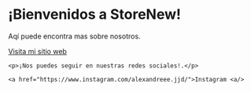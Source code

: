 <!DOCTYPE html>
<html lang="es">
<head>
    <meta charset="UTF-8">
    <meta name="viewport" content="width=device-width, initial-scale=1.0">
    <title>Mi primera página web</title>
</head>
<body>
    <h1>¡Bienvenidos a StoreNew!</h1>
    <p>Aqí puede encontra mas sobre nosotros.</p>
    <a href="https://store.playstation.com/es-gt/pages/latest?gad_source=1&gclid=Cj0KCQiAoae5BhCNARIsADVLzZd95xx6mzKvhemnBgU6bxxl-VADsmOr-zvMPAGASqrS_NJZEBg5DM0aAt_5EALw_wcB&gclsrc=aw.ds">Visita mi sitio web</a>
    
    <p>¡Nos puedes seguir en nuestras redes sociales!.</p>
     
    <a href="https://www.instagram.com/alexandreee.jjd/">Instagram <a/>

</body>
</html>
